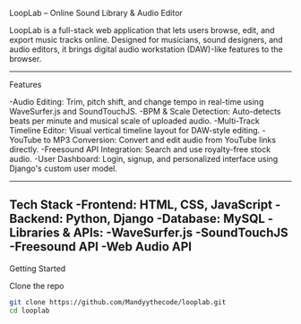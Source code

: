  LoopLab – Online Sound Library & Audio Editor

LoopLab is a full-stack web application that lets users browse, edit, and export music tracks online. Designed for musicians, sound designers, and audio editors, it brings digital audio workstation (DAW)-like features to the browser.

---

Features

-Audio Editing: Trim, pitch shift, and change tempo in real-time using WaveSurfer.js and SoundTouchJS.
-BPM & Scale Detection: Auto-detects beats per minute and musical scale of uploaded audio.
-Multi-Track Timeline Editor: Visual vertical timeline layout for DAW-style editing.
-YouTube to MP3 Conversion: Convert and edit audio from YouTube links directly.
-Freesound API Integration: Search and use royalty-free stock audio.
-User Dashboard: Login, signup, and personalized interface using Django's custom user model.

---

Tech Stack
-Frontend: HTML, CSS, JavaScript
-Backend: Python, Django
-Database: MySQL
-Libraries & APIs:
-WaveSurfer.js
-SoundTouchJS
-Freesound API
-Web Audio API
---


 Getting Started

 Clone the repo
```bash
git clone https://github.com/Mandyythecode/looplab.git
cd looplab
